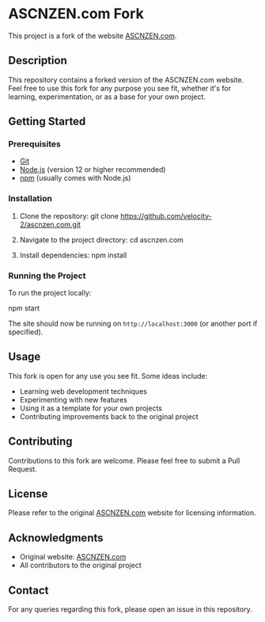 # ASCNZEN.com Fork

This project is a fork of the website [ASCNZEN.com](https://ascnzen.com/).

## Description

This repository contains a forked version of the ASCNZEN.com website. Feel free to use this fork for any purpose you see fit, whether it's for learning, experimentation, or as a base for your own project.

## Getting Started

### Prerequisites

- [Git](https://git-scm.com/downloads)
- [Node.js](https://nodejs.org/) (version 12 or higher recommended)
- [npm](https://www.npmjs.com/) (usually comes with Node.js)

### Installation

1. Clone the repository:
git clone https://github.com/velocity-2/ascnzen.com.git

2. Navigate to the project directory:
cd ascnzen.com

3. Install dependencies:
npm install

### Running the Project

To run the project locally:

npm start

The site should now be running on `http://localhost:3000` (or another port if specified).

## Usage

This fork is open for any use you see fit. Some ideas include:

- Learning web development techniques
- Experimenting with new features
- Using it as a template for your own projects
- Contributing improvements back to the original project

## Contributing

Contributions to this fork are welcome. Please feel free to submit a Pull Request.

## License

Please refer to the original [ASCNZEN.com](https://ascnzen.com/) website for licensing information.

## Acknowledgments

- Original website: [ASCNZEN.com](https://ascnzen.com/)
- All contributors to the original project

## Contact

For any queries regarding this fork, please open an issue in this repository.
